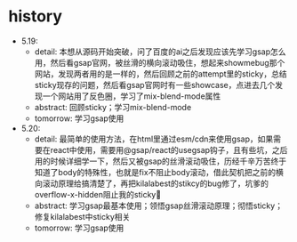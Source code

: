 
# history
- 5.19: 
    - detail: 本想从源码开始突破，问了百度的ai之后发现应该先学习gsap怎么用，然后看gsap官网，被丝滑的横向滚动吸住，想起来showmebug那个网站，发现两者用的是一样的，然后回顾之前的attempt里的sticky，总结sticky现存的问题，然后看gsap官网时有一些showcase，点进去几个发现一个网站用了反色圈，学习了mix-blend-mode属性
    - abstract: 回顾sticky；学习mix-blend-mode
    - tomorrow: 学习gsap使用
- 5.20:
    - detail: 最简单的使用方法，在html里通过esm/cdn来使用gsap，如果需要在react中使用，需要用@gsap/react的usegsap钩子，且有些坑，之后用的时候详细学一下，然后又被gsap的丝滑滚动吸住，历经千辛万苦终于知道了body的特殊性，也就是fix不阻止body滚动，借此契机把之前的横向滚动原理给搞清楚了，再把kilalabest的stikcy的bug修了，坑爹的overflow-x-hidden阻止我的sticky🤬
    - abstract: 学习gsap最基本使用；领悟gsap丝滑滚动原理；彻悟sticky；修复kilalabest中sticky相关
    - tomorrow: 学习gsap使用